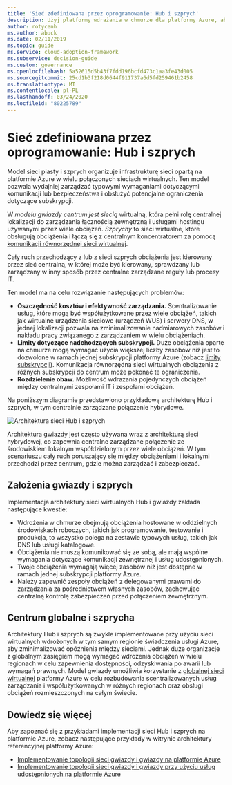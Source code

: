 ```yaml
---
title: 'Sieć zdefiniowana przez oprogramowanie: Hub i szprych'
description: Użyj platformy wdrażania w chmurze dla platformy Azure, aby dowiedzieć się, jak sieć gwiazdy organizuje infrastrukturę sieci w wielu połączonych sieciach wirtualnych.
author: rotycenh
ms.author: abuck
ms.date: 02/11/2019
ms.topic: guide
ms.service: cloud-adoption-framework
ms.subservice: decision-guide
ms.custom: governance
ms.openlocfilehash: 5a52615d5b43f7fdd196bcfd473c1aa3fe43d005
ms.sourcegitcommit: 25cd1b3f218d0644f911737a6d5fd259461b2458
ms.translationtype: MT
ms.contentlocale: pl-PL
ms.lasthandoff: 03/24/2020
ms.locfileid: "80225789"
---
```

# <a name="software-defined-networking-hub-and-spoke"></a>Sieć zdefiniowana przez oprogramowanie: Hub i szprych

Model sieci piasty i szprych organizuje infrastrukturę sieci opartą na platformie Azure w wielu połączonych sieciach wirtualnych. Ten model pozwala wydajniej zarządzać typowymi wymaganiami dotyczącymi komunikacji lub bezpieczeństwa i obsłużyć potencjalne ograniczenia dotyczące subskrypcji.

W _modelu gwiazdy centrum jest siecią_ wirtualną, która pełni rolę centralnej lokalizacji do zarządzania łącznością zewnętrzną i usługami hostingu używanymi przez wiele obciążeń. _Szprychy_ to sieci wirtualne, które obsługują obciążenia i łączą się z centralnym koncentratorem za pomocą [komunikacji równorzędnej sieci wirtualnej](https://docs.microsoft.com/azure/virtual-network/virtual-network-peering-overview).

Cały ruch przechodzący z lub z sieci szprych obciążenia jest kierowany przez sieć centralną, w której może być kierowany, sprawdzany lub zarządzany w inny sposób przez centralne zarządzane reguły lub procesy IT.

Ten model ma na celu rozwiązanie następujących problemów:

- **Oszczędność kosztów i efektywność zarządzania.** Scentralizowanie usług, które mogą być współużytkowane przez wiele obciążeń, takich jak wirtualne urządzenia sieciowe (urządzeń WUS) i serwery DNS, w jednej lokalizacji pozwala na zminimalizowanie nadmiarowych zasobów i nakładu pracy związanego z zarządzaniem w wielu obciążeniach.
- **Limity dotyczące nadchodzących subskrypcji.** Duże obciążenia oparte na chmurze mogą wymagać użycia większej liczby zasobów niż jest to dozwolone w ramach jednej subskrypcji platformy Azure (zobacz [limity subskrypcji](https://docs.microsoft.com/azure/azure-subscription-service-limits)). Komunikacja równorzędna sieci wirtualnych obciążenia z różnych subskrypcji do centrum może pokonać te ograniczenia.
- **Rozdzielenie obaw.** Możliwość wdrażania pojedynczych obciążeń między centralnymi zespołami IT i zespołami obciążeń.

Na poniższym diagramie przedstawiono przykładową architekturę Hub i szprych, w tym centralnie zarządzane połączenie hybrydowe.

![Architektura sieci Hub i szprych](https://docs.microsoft.com/azure/architecture/reference-architectures/hybrid-networking/images/hub-spoke.png)

Architektura gwiazdy jest często używana wraz z architekturą sieci hybrydowej, co zapewnia centralne zarządzane połączenie ze środowiskiem lokalnym współdzielonym przez wiele obciążeń. W tym scenariuszu cały ruch poruszający się między obciążeniami i lokalnymi przechodzi przez centrum, gdzie można zarządzać i zabezpieczać.

## <a name="hub-and-spoke-assumptions"></a>Założenia gwiazdy i szprych

Implementacja architektury sieci wirtualnych Hub i gwiazdy zakłada następujące kwestie:

- Wdrożenia w chmurze obejmują obciążenia hostowane w oddzielnych środowiskach roboczych, takich jak programowanie, testowanie i produkcja, to wszystko polega na zestawie typowych usług, takich jak DNS lub usługi katalogowe.
- Obciążenia nie muszą komunikować się ze sobą, ale mają wspólne wymagania dotyczące komunikacji zewnętrznej i usług udostępnionych.
- Twoje obciążenia wymagają więcej zasobów niż jest dostępne w ramach jednej subskrypcji platformy Azure.
- Należy zapewnić zespoły obciążeń z delegowanymi prawami do zarządzania za pośrednictwem własnych zasobów, zachowując centralną kontrolę zabezpieczeń przed połączeniem zewnętrznym.

## <a name="global-hub-and-spoke"></a>Centrum globalne i szprycha

Architektury Hub i szprych są zwykle implementowane przy użyciu sieci wirtualnych wdrożonych w tym samym regionie świadczenia usługi Azure, aby zminimalizować opóźnienia między sieciami. Jednak duże organizacje z globalnym zasięgiem mogą wymagać wdrożenia obciążeń w wielu regionach w celu zapewnienia dostępności, odzyskiwania po awarii lub wymagań prawnych. Model gwiazdy umożliwia korzystanie z [globalnej sieci wirtualnej](https://docs.microsoft.com/azure/virtual-network/virtual-network-peering-overview) platformy Azure w celu rozbudowania scentralizowanych usług zarządzania i współużytkowanych w różnych regionach oraz obsługi obciążeń rozmieszczonych na całym świecie.

## <a name="learn-more"></a>Dowiedz się więcej

Aby zapoznać się z przykładami implementacji sieci Hub i szprych na platformie Azure, zobacz następujące przykłady w witrynie architektury referencyjnej platformy Azure:

- [Implementowanie topologii sieci gwiazdy i gwiazdy na platformie Azure](https://docs.microsoft.com/azure/architecture/reference-architectures/hybrid-networking/hub-spoke)
- [Implementowanie topologii sieci gwiazdy i gwiazdy przy użyciu usług udostępnionych na platformie Azure](https://docs.microsoft.com/azure/architecture/reference-architectures/hybrid-networking/shared-services)
